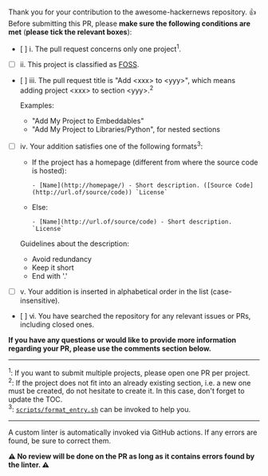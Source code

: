 Thank you for your contribution to the awesome-hackernews repository. :thumbsup:<br>
Before submitting this PR, please **make sure the following conditions are met** (**please tick the relevant boxes**):

- [ ] ⅰ. The pull request concerns only one project<sup>1</sup>.
- [ ] ⅱ. This project is classified as [FOSS](https://en.wikipedia.org/wiki/Free_and_open-source_software).
- [ ] ⅲ. The pull request title is "Add &lt;xxx&gt; to &lt;yyy&gt;", which means adding project &lt;xxx&gt; to section &lt;yyy&gt;.<sup>2</sup>
  
  Examples:
  - "Add My Project to Embeddables"
  - "Add My Project to Libraries/Python", for nested sections
- [ ] ⅳ. Your addition satisfies one of the following formats<sup>3</sup>:
  - If the project has a homepage (different from where the source code is hosted):
    ```
    - [Name](http://homepage/) - Short description. ([Source Code](http://url.of/source/code)) `License`
    ```
  - Else:
    ```
    - [Name](http://url.of/source/code) - Short description. `License`
    ```

  Guidelines about the description:
  - Avoid redundancy
  - Keep it short
  - End with '.'

- [ ] ⅴ. Your addition is inserted in alphabetical order in the list (case-insensitive).
- [ ] ⅵ. You have searched the repository for any relevant issues or PRs, including closed ones.

**If you have any questions or would like to provide more information regarding your PR, please use the comments section below.**

---

<sup>1</sup>: If you want to submit multiple projects, please open one PR per project.<br>
<sup>2</sup>: If the project does not fit into an already existing section, i.e. a new one must be created, do not hesitate to create it. In this case, don't forget to update the TOC.<br>
<sup>3</sup>: [`scripts/format_entry.sh`](https://github.com/bminusl/awesome-hackernews/blob/main/scripts/format_entry.sh) can be invoked to help you.

---

A custom linter is automatically invoked via GitHub actions. If any errors are found, be sure to correct them.

**⚠️ No review will be done on the PR as long as it contains errors found by the linter. ⚠️**
